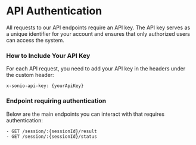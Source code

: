 # API Authentication

All requests to our API endpoints require an API key. The API key serves as a unique identifier for your account and ensures that only authorized users can access the system.

### How to Include Your API Key

For each API request, you need to add your API key in the headers under the custom header:

```http
x-sonio-api-key: {yourApiKey}
```

### Endpoint requiring authentication

Below are the main endpoints you can interact with that requires authentication:

```
- GET /session/:{sessionId}/result
- GET /session/:{sessionId}/status
```
